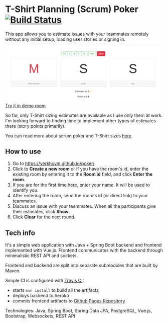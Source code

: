 # T-Shirt Planning (Scrum) Poker [![Build Status](https://travis-ci.com/verkhovin/tshirt-planning.svg?branch=main)](https://travis-ci.com/verkhovin/tshirt-planning)

This app allows you to estimate issues with your teammates remotely without any initial setup, loading user
stories or signing in.

![Main Screen](.repo/mainscreen.png?raw=true)
[Try it in demo room](https://verkhovin.github.io/poker/rooms/1)

So far, only T-Shirt sizing estimates are available as I use only them at work. I'm looking forward to finding time to implement other types of 
estimates there (story points primarily).

You can read more about scrum poker and T-Shirt sizes [here](https://www.c-sharpcorner.com/article/agile-story-point-estimation-techniques-t-shirt-sizing/#:~:text=What%20is%20T%2Dshirt%20sizing,%2C%20M%2C%20L%2C%20XL).

## How to use
1. Go to https://verkhovin.github.io/poker/.
2. Click to **Create a new room** or if you have the room's id, enter the existing room by entering it to the **Room id** field, and click **Enter the room**.
3. If you are for the first time here, enter your name. It will be used to identify you.
4. After entering the room, send the room's id (or direct link) to your teammates.
5. Discuss an issue with your teammates. When all the participants give their estimates, click **Show**.
6. Click **Clear** for the next round.

## Tech info
It's a simple web application with Java + Spring Boot backend and frontend implemented with Vue.js. Frontend
communicates with the backend through minimalistic REST API and sockets.

Frontend and backend are split into separate submodules that are built by Maven.

Simple CI is configured with [Travis CI](https://travis-ci.com/github/verkhovin/tshirt-planning):
* starts `mvn install` to build all the artifacts
* deploys backend to heroku
* commits frontend artifacts to [Github Pages Repository](https://github.com/verkhovin/poker) 

Technologies: Java, Spring Boot, Spring Data JPA, PostgreSQL, Vue.js, Bootstrap, Websockets, REST API

